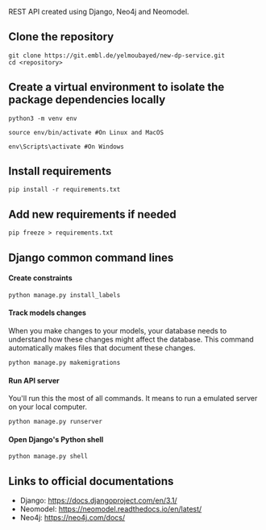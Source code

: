 REST API created using Django, Neo4j and Neomodel.

## Clone the repository
~~~
git clone https://git.embl.de/yelmoubayed/new-dp-service.git    
cd <repository>
~~~

## Create a virtual environment to isolate the package dependencies locally
~~~
python3 -m venv env 
~~~
~~~
source env/bin/activate #On Linux and MacOS  
~~~
~~~
env\Scripts\activate #On Windows    
~~~

## Install requirements
~~~
pip install -r requirements.txt
~~~

## Add new requirements if needed 
~~~
pip freeze > requirements.txt
~~~

## Django common command lines

#### Create constraints
~~~
python manage.py install_labels 
~~~

#### Track models changes
When you make changes to your models, your database needs to understand how these changes might affect the database. This command automatically makes files that document these changes.
~~~
python manage.py makemigrations
~~~

#### Run API server
You'll run this the most of all commands. It means to run a emulated server on your local computer.
~~~
python manage.py runserver
~~~

#### Open Django's Python shell
~~~
python manage.py shell
~~~

## Links to official documentations

* Django: <https://docs.djangoproject.com/en/3.1/>
* Neomodel: <https://neomodel.readthedocs.io/en/latest/>
* Neo4j: <https://neo4j.com/docs/>